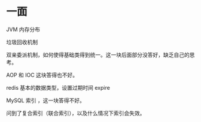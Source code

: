 # 一面

JVM 内存分布

垃圾回收机制

双亲委派机制，如何使得基础类得到统一。这一块后面部分没答好，缺乏自己的思考。

AOP 和 IOC 这块答得也不好。

redis  基本的数据类型，设置过期时间 expire

MySQL 索引 ，这一块答得不好。

问到了复合索引（联合索引），以及什么情况下索引会失效。